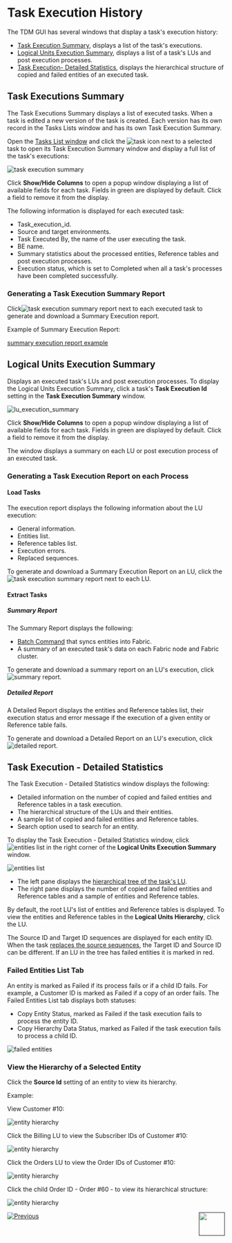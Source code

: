 # Task Execution History

The TDM GUI has several windows that display a task's execution history:

- [Task Execution Summary](#task-executions-summary), displays a list of the task's executions.
- [Logical Units Execution Summary](#logical-units-execution-summary), displays a list of a task's LUs and post execution processes.
- [Task Execution- Detailed Statistics](#task-execution---detailed-statistics), displays the hierarchical structure of copied and failed entities of an executed task.



## Task Executions Summary 

The Task Executions Summary displays a list of executed tasks. When a task is edited a new version of the task is created. Each version has its own record in the Tasks Lists window and has its own Task Execution Summary. 

Open the [Tasks List window](14_task_overview.md#tdm-tasks-list-window) and click the ![task icon](images/task_execution_history_icon.png) next to a selected task to open its Task Execution Summary window and display a full list of the task's executions:

![task execution summary](images/task_execution_summary.png)

Click **Show/Hide Columns** to open a popup window displaying a list of available fields for each task. Fields in green are displayed by default. Click a field to remove it from the display.

The following information is displayed for each executed task:

- Task_execution_id.
- Source and target environments.
- Task Executed By, the name of the user executing the task.
- BE name.
- Summary statistics about the processed entities, Reference tables and post execution processes.
- Execution status, which is set to Completed when all a task's processes have been completed successfully.

### Generating a Task Execution Summary Report

Click![task execution summary report](images/task_execution_summary_report_icon.png) next to each executed task to generate and download a Summary Execution report.

Example of Summary Execution Report:

[summary execution report example](ExtractDataFlux_Summary_Execution_Report_EXECID_12.xlsx)

## Logical Units Execution Summary

Displays an executed task's LUs and post execution processes. To display the Logical Units Execution Summary, click a task's **Task Execution Id** setting in the **Task Execution Summary** window. 

![lu_execution_summary](images/lu_execution_summary.png)

Click **Show/Hide Columns** to open a popup window displaying a list of available fields for each task. Fields in green are displayed by default.  Click a field to remove it from the display.

The window displays a summary on each LU or post execution process of an executed task.

### Generating a Task Execution Report on each Process

#### Load Tasks

The execution report displays the following information about the LU execution:

- General information.
- Entities list.
- Reference tables list.
- Execution errors.
- Replaced sequences.

To generate and download a Summary Execution Report on an LU, click the ![task execution summary report](images/task_execution_summary_report_icon.png) next to each LU.


#### Extract Tasks


##### Summary Report

The Summary Report displays the following:
-  [Batch Command](/articles/TDM/tdm_architecture/03_task_execution_processes.md#main-tdm-task-execution-process-tdmexecutetask-job) that syncs entities into Fabric.
-  A summary of an executed task's data on each Fabric node and Fabric cluster.

To generate and download a summary report on an LU's execution, click ![summary report](images/extract_lu_summary_report.png).

##### Detailed Report

A Detailed Report displays the entities and Reference tables list, their execution status and error message if the execution of a given entity or Reference table fails.

To generate and download a Detailed Report on an LU's execution, click ![detailed report](images/extract_lu_detailed_report.png). 

## Task Execution - Detailed Statistics

The Task Execution - Detailed Statistics window displays the following:

-  Detailed information on the number of copied and failed entities and Reference tables in a task execution.
-  The hierarchical structure of the LUs and their entities.
-  A sample list of copied and failed entities and Reference tables. 
-  Search option used to search for an entity.

To display the Task Execution - Detailed Statistics window, click ![entities list](images/entities_list_icon.png) in the right corner of the **Logical Units Execution Summary** window.

![entities list](images/task_execution_entities_list.png)



- The left pane displays the [hierarchical tree of the task's LU](/articles/TDM/tdm_overview/03_business_entity_overview.md#building-an-lu-hierarchy-in-a-be).
- The right pane displays the number of copied and failed entities and Reference tables and a sample of entities and Reference tables. 

By default, the root LU's list of entities and Reference tables is displayed. To view the entities and Reference tables in the **Logical Units Hierarchy**, click the LU.

The Source ID and Target ID sequences are displayed for each entity ID. When the task [replaces the source sequences](19_load_task_request_parameters_regular_mode.md#replace-sequences), the Target ID and Source ID can be different. If an LU in the tree has failed entities it is marked in red.

### Failed Entities List Tab

An entity is marked as Failed if its process fails or if a child ID fails. For example, a Customer ID is marked as Failed if a copy of an order fails.  The Failed Entities List tab displays both statuses: 

- Copy Entity Status, marked as Failed if the task execution fails to process the entity ID.
- Copy Hierarchy Data Status, marked as Failed if the task execution fails to process a child ID.

![failed entities](images/failed_entities_tab.png)

### View the Hierarchy of a Selected Entity

Click the **Source Id** setting of an entity to view its hierarchy. 

Example:

View Customer #10:

![entity hierarchy](images/task_execution_ID_hierarchy_1.png)



Click the Billing LU to view the Subscriber IDs of Customer #10:

![entity hierarchy](images/task_execution_ID_hierarchy_2.png)



Click the Orders LU to view the Order IDs of Customer #10:

![entity hierarchy](images/task_execution_ID_hierarchy_3.png)

Click the child Order ID - Order #60 - to view its hierarchical structure:

![entity hierarchy](images/task_execution_ID_hierarchy_4.png)



  [![Previous](/articles/images/Previous.png)](26_task_execution.md)[<img align="right" width="60" height="54" src="/articles/images/Next.png">]()

